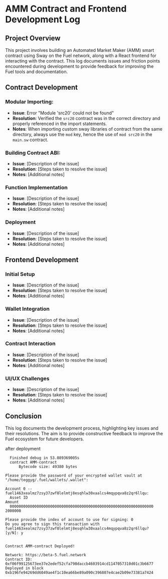 
# AMM Contract and Frontend Development Log

## Project Overview

This project involves building an Automated Market Maker (AMM) smart contract using Sway on the Fuel network, along with a React frontend for interacting with the contract. This log documents issues and friction points encountered during development to provide feedback for improving the Fuel tools and documentation.

## Contract Development

### Modular Importing:
- **Issue**: Error "Module 'src20' could not be found"
- **Resolution**: Verified the `src20` contract was in the correct directory and properly referenced in the import statements.
- **Notes**: When importing custom sway libraries of contract from the same directory, always use the `mod` key, hence the use of `mod src20` in the `main.sw` contract.

### Building Contract ABI:

- **Issue**: [Description of the issue]
- **Resolution**: [Steps taken to resolve the issue]
- **Notes**: [Additional notes]


### Function Implementation

- **Issue**: [Description of the issue]
- **Resolution**: [Steps taken to resolve the issue]
- **Notes**: [Additional notes]

### Deployment

- **Issue**: [Description of the issue]
- **Resolution**: [Steps taken to resolve the issue]
- **Notes**: [Additional notes]



## Frontend Development

### Initial Setup

- **Issue**: [Description of the issue]
- **Resolution**: [Steps taken to resolve the issue]
- **Notes**: [Additional notes]

### Wallet Integration

- **Issue**: [Description of the issue]
- **Resolution**: [Steps taken to resolve the issue]
- **Notes**: [Additional notes]

### Contract Interaction

- **Issue**: [Description of the issue]
- **Resolution**: [Steps taken to resolve the issue]
- **Notes**: [Additional notes]

### UI/UX Challenges

- **Issue**: [Description of the issue]
- **Resolution**: [Steps taken to resolve the issue]
- **Notes**: [Additional notes]


## Conclusion

This log documents the development process, highlighting key issues and their resolutions. The aim is to provide constructive feedback to improve the Fuel ecosystem for future developers.


after deployment 

```
  Finished debug in 53.089369005s
  contract AMM-contract
      Bytecode size: 49380 bytes

Please provide the password of your encrypted wallet vault at "/home/teggyg/.fuel/wallets/.wallet":

Account 0 -- fuel1463xealmz7zsy37zwf8lelmtj8esqhlw30xaalcs4mqypqva8z2qr6llqu:
  Asset ID                                                           Amount
  0000000000000000000000000000000000000000000000000000000000000000 2000000

Please provide the index of account to use for signing: 0
Do you agree to sign this transaction with fuel1463xealmz7zsy37zwf8lelmtj8esqhlw30xaalcs4mqypqva8z2qr6llqu? [y/N]: y


Contract AMM-contract Deployed!

Network: https://beta-5.fuel.network
Contract ID: 0xf06f99125673ee37e2edef52cfa798daccb4603914cd1147057310d01c3b6677        
Deployed in block 0xb196fe94269dd6049ae4f1c10ea66be89a090c396807e4cae2b09e73381a7424

```
